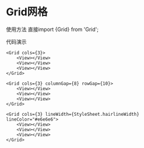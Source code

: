 # Grid网格

使用方法
直接import {Grid} from 'Grid';


代码演示
```
<Grid cols={3}>
    <View></View>
    <View></View>
    <View></View>
</Grid>

<Grid cols={3} columnGap={8} rowGap={10}>
    <View></View>
    <View></View>
    <View></View>
</Grid>

<Grid cols={3} lineWidth={StyleSheet.hairlineWidth} lineColor="#e6e6e6">
    <View></View>
    <View></View>
    <View></View>
</Grid>
```







